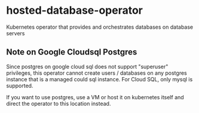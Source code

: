 # hosted-database-operator

Kubernetes operator that provides and orchestrates databases on database servers

## Note on Google Cloudsql Postgres

Since postgres on google cloud sql does not support "superuser" privileges,
this operator cannot create users / databases on any postgres instance that
is a managed could sql instance. For Cloud SQL, only mysql is supported.

If you want to use postgres, use a VM or host it on kubernetes itself and direct
the operator to this location instead.
